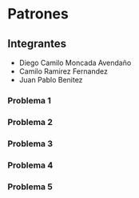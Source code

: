 # Patrones
## Integrantes
* Diego Camilo Moncada Avendaño
* Camilo Ramirez Fernandez
* Juan Pablo Benitez

### Problema 1

### Problema 2

### Problema 3

### Problema 4

### Problema 5
